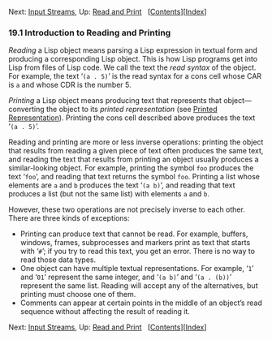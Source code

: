 

Next: [Input Streams](Input-Streams.html), Up: [Read and Print](Read-and-Print.html)   \[[Contents](index.html#SEC_Contents "Table of contents")]\[[Index](Index.html "Index")]

### 19.1 Introduction to Reading and Printing

*Reading* a Lisp object means parsing a Lisp expression in textual form and producing a corresponding Lisp object. This is how Lisp programs get into Lisp from files of Lisp code. We call the text the *read syntax* of the object. For example, the text ‘`(a . 5)`’ is the read syntax for a cons cell whose CAR is `a` and whose CDR is the number 5.

*Printing* a Lisp object means producing text that represents that object—converting the object to its *printed representation* (see [Printed Representation](Printed-Representation.html)). Printing the cons cell described above produces the text ‘`(a . 5)`’.

Reading and printing are more or less inverse operations: printing the object that results from reading a given piece of text often produces the same text, and reading the text that results from printing an object usually produces a similar-looking object. For example, printing the symbol `foo` produces the text ‘`foo`’, and reading that text returns the symbol `foo`. Printing a list whose elements are `a` and `b` produces the text ‘`(a b)`’, and reading that text produces a list (but not the same list) with elements `a` and `b`.

However, these two operations are not precisely inverse to each other. There are three kinds of exceptions:

*   Printing can produce text that cannot be read. For example, buffers, windows, frames, subprocesses and markers print as text that starts with ‘`#`’; if you try to read this text, you get an error. There is no way to read those data types.
*   One object can have multiple textual representations. For example, ‘`1`’ and ‘`01`’ represent the same integer, and ‘`(a b)`’ and ‘`(a . (b))`’ represent the same list. Reading will accept any of the alternatives, but printing must choose one of them.
*   Comments can appear at certain points in the middle of an object’s read sequence without affecting the result of reading it.

Next: [Input Streams](Input-Streams.html), Up: [Read and Print](Read-and-Print.html)   \[[Contents](index.html#SEC_Contents "Table of contents")]\[[Index](Index.html "Index")]
